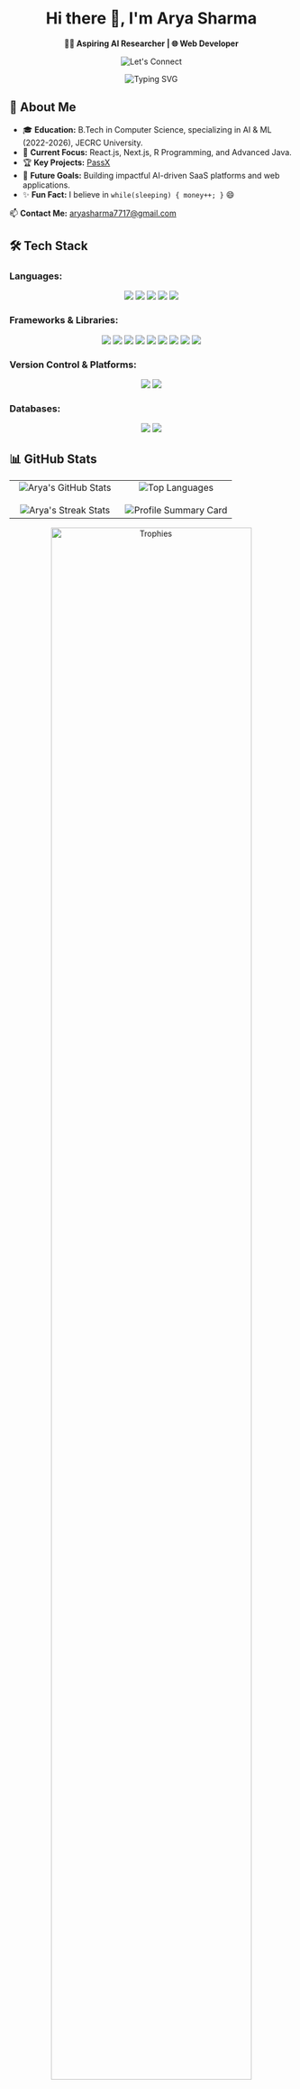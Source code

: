 <div align="center">
  <h1>Hi there 👋, I'm Arya Sharma</h1>
  <p>
    <strong>👨‍💻 Aspiring AI Researcher | 🌐 Web Developer</strong>
  </p>
  <p align="center">
    <img src="https://img.shields.io/badge/-Let's%20Connect-%23000000?style=for-the-badge&logo=github&logoColor=white" alt="Let's Connect">
  </p>
  
  <img src="https://readme-typing-svg.herokuapp.com/?color=ae81ff&size=22&center=true&vCenter=true&width=500&lines=Exploring+AI+%26+Web+Development;Building+Innovative+Projects;Empowering+Through+Tech!" alt="Typing SVG">
</div>

## 💼 About Me
- 🎓 **Education:** B.Tech in Computer Science, specializing in AI & ML (2022-2026), JECRC University.  
- 🌱 **Current Focus:** React.js, Next.js, R Programming, and Advanced Java.  
- 🏆 **Key Projects:** [PassX](https://passwordx.vercel.app/)  
- 🚀 **Future Goals:** Building impactful AI-driven SaaS platforms and web applications.  
- ✨ **Fun Fact:** I believe in `while(sleeping) { money++; }` 😄

📫 **Contact Me:** [aryasharma7717@gmail.com](mailto:aryasharma7717@gmail.com)

## 🛠️ Tech Stack
### **Languages:**
<p align="center">
  <img src="https://img.shields.io/badge/Python-%233776AB.svg?style=for-the-badge&logo=python&logoColor=white" />
  <img src="https://img.shields.io/badge/R-%23276DC3.svg?style=for-the-badge&logo=r&logoColor=white" />
  <img src="https://img.shields.io/badge/Java-%23007396.svg?style=for-the-badge&logo=java&logoColor=white" />
  <img src="https://img.shields.io/badge/C++-%2300599C.svg?style=for-the-badge&logo=c%2B%2B&logoColor=white" />
  <img src="https://img.shields.io/badge/JavaScript-%23323330.svg?style=for-the-badge&logo=javascript&logoColor=%23F7DF1E" />
</p>

### **Frameworks & Libraries:**
<p align="center">
  <img src="https://img.shields.io/badge/React-%2320232A.svg?style=for-the-badge&logo=react&logoColor=%2361DAFB" />
  <img src="https://img.shields.io/badge/Next.js-%23000000.svg?style=for-the-badge&logo=next.js&logoColor=white" />
  <img src="https://img.shields.io/badge/Express.js-%23404D59.svg?style=for-the-badge&logo=express&logoColor=white" />
  <img src="https://img.shields.io/badge/TensorFlow-%23FF6F00.svg?style=for-the-badge&logo=tensorflow&logoColor=white" />
  <img src="https://img.shields.io/badge/Pandas-%23150458.svg?style=for-the-badge&logo=pandas&logoColor=white" />
  <img src="https://img.shields.io/badge/NumPy-%23013243.svg?style=for-the-badge&logo=numpy&logoColor=white" />
  <img src="https://img.shields.io/badge/Scikit--Learn-%23F7931E.svg?style=for-the-badge&logo=scikit-learn&logoColor=white" />
  <img src="https://img.shields.io/badge/Bootstrap-%2379555C.svg?style=for-the-badge&logo=bootstrap&logoColor=white" />
  <img src="https://img.shields.io/badge/Vercel-%23000000.svg?style=for-the-badge&logo=vercel&logoColor=white" />
</p>

### **Version Control & Platforms:**
<p align="center">
  <img src="https://img.shields.io/badge/Git-%23F1502F.svg?style=for-the-badge&logo=git&logoColor=white" />
  <img src="https://img.shields.io/badge/GitHub-%23121011.svg?style=for-the-badge&logo=github&logoColor=white" />
</p>

### **Databases:**
<p align="center">
  <img src="https://img.shields.io/badge/MySQL-%2300f.svg?style=for-the-badge&logo=mysql&logoColor=white" />
  <img src="https://img.shields.io/badge/MongoDB-%234ea94b.svg?style=for-the-badge&logo=mongodb&logoColor=white" />
</p>

## 📊 GitHub Stats
<p align="center">
<table>
<tr>
<td width="50%" align="center">
  <!-- GitHub Stats -->
  <img align="center" src="https://github-readme-stats.vercel.app/api?username=iaryasharma&theme=radical&show_icons=true&count_private=true" alt="Arya's GitHub Stats" />
  <br><br>
  <!-- GitHub Streak Stats -->
  <img alt="Arya's Streak Stats" src="https://github-readme-streak-stats.herokuapp.com/?user=iaryasharma&theme=radical&hide_border=false" />
</td>

<td width="50%" align="center">
  <!-- Top Languages -->
  <img align="center" src="https://github-readme-stats.anuraghazra1.vercel.app/api/top-langs/?username=iaryasharma&theme=radical&hide=procfile,shell&hide_border=false&no-bg=true&no-frame=true&langs_count=7" alt="Top Languages" />
  <br><br>
  <!-- Profile Summary Card -->
  <img align="center" src="https://github-profile-summary-cards.vercel.app/api/cards/profile-details?username=iaryasharma&theme=radical" alt="Profile Summary Card" />
</td>
</tr>
</table>
</p>

<!-- GitHub Trophies -->
<div align="center">
  <a href="https://github.com/ryo-ma/github-profile-trophy" title="Go to Source">
    <img align="center" width="84%" src="https://github-profile-trophy.vercel.app/?username=iaryasharma&theme=radical&row=1&column=7&margin-h=15&margin-w=5&no-bg=true" alt="Trophies" />
  </a>
</div>

## 🤝 Let's Connect!
<p align="center">
  <a href="https://linkedin.com/in/iaryasharma" target="blank">
    <img align="center" src="https://raw.githubusercontent.com/rahuldkjain/github-profile-readme-generator/master/src/images/icons/Social/linked-in-alt.svg" alt="LinkedIn" height="40" width="40" />
  </a>
  <a href="https://instagram.com/i.aryasharma" target="blank">
    <img align="center" src="https://raw.githubusercontent.com/rahuldkjain/github-profile-readme-generator/master/src/images/icons/Social/instagram.svg" alt="Instagram" height="40" width="40" />
  </a>
  <a href="https://twitter.com/iaryasharma" target="blank">
    <img align="center" src="https://raw.githubusercontent.com/rahuldkjain/github-profile-readme-generator/master/src/images/icons/Social/twitter.svg" alt="Twitter" height="40" width="40" />
  </a>
</p>

---

<p align="center">
  <a href="https://github.com/iaryasharma" alt="https://github.com/iaryasharma">
    <img src="https://img.shields.io/static/v1?style=for-the-badge&label=CREATED%20BY&message=iaryasharma&color=000000&logo=GitHub" alt="Created by Arya" />
  </a><br>
  <img src="https://komarev.com/ghpvc/?username=iaryasharma&label=Profile%20views&color=0e75b6&style=flat" alt="Profile Views" />
</p>
